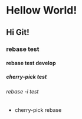 # Hellow World!
## Hi Git!
### rebase test
#### rebase test develop
##### cherry-pick test
###### rebase -i test
* cherry-pick rebase

